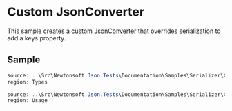 ﻿# Custom JsonConverter

This sample creates a custom [JsonConverter](T:Newtonsoft.Json.JsonConverter) that overrides serialization to add a keys property.

## Sample

```csharp Types
source: ..\Src\Newtonsoft.Json.Tests\Documentation\Samples\Serializer\CustomJsonConverter.cs
region: Types
```

```csharp Usage
source: ..\Src\Newtonsoft.Json.Tests\Documentation\Samples\Serializer\CustomJsonConverter.cs
region: Usage
```
